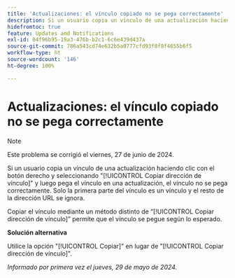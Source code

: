 ```yaml
---
title: 'Actualizaciones: el vínculo copiado no se pega correctamente'
description: Si un usuario copia un vínculo de una actualización haciendo clic con el botón derecho y seleccionando Copiar dirección del vínculo y, a continuación, lo pega en una actualización, el vínculo no se pega correctamente. Solo la primera parte del vínculo es un vínculo y el resto de la dirección URL se ignora.
hidefromtoc: true
feature: Updates and Notifications
exl-id: 04f96b95-19a3-476b-b2c1-6c6e439d437a
source-git-commit: 786a543cd74e632b5a0777cfd93f8f8f4655b6f5
workflow-type: ht
source-wordcount: '146'
ht-degree: 100%

---
```


# Actualizaciones: el vínculo copiado no se pega correctamente

>[!NOTE]
>
>Este problema se corrigió el viernes, 27 de junio de 2024.

Si un usuario copia un vínculo de una actualización haciendo clic con el botón derecho y seleccionando &quot;[!UICONTROL Copiar dirección de vínculo]&quot; y luego pega el vínculo en una actualización, el vínculo no se pega correctamente. Solo la primera parte del vínculo es un vínculo y el resto de la dirección URL se ignora.

Copiar el vínculo mediante un método distinto de “[!UICONTROL Copiar dirección de vínculo]” permite que el vínculo se pegue según lo esperado.

**Solución alternativa**

Utilice la opción &quot;[!UICONTROL Copiar]&quot; en lugar de &quot;[!UICONTROL Copiar dirección de vínculo]&quot;.

_Informado por primera vez el jueves, 29 de mayo de 2024._
